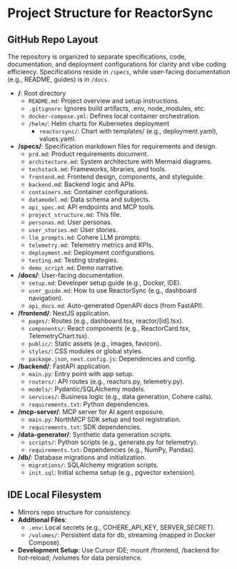 # Project Structure for ReactorSync

## GitHub Repo Layout
The repository is organized to separate specifications, code, documentation, and deployment configurations for clarity and vibe coding efficiency. Specifications reside in `/specs`, while user-facing documentation (e.g., README, guides) is in `/docs`.

- **/**: Root directory
  - `README.md`: Project overview and setup instructions.
  - `.gitignore`: Ignores build artifacts, .env, node_modules, etc.
  - `docker-compose.yml`: Defines local container orchestration.
  - `/helm/`: Helm charts for Kubernetes deployment
    - `reactorsync/`: Chart with templates/ (e.g., deployment.yaml), values.yaml.
- **/specs/**: Specification markdown files for requirements and design.
  - `prd.md`: Product requirements document.
  - `architecture.md`: System architecture with Mermaid diagrams.
  - `techstack.md`: Frameworks, libraries, and tools.
  - `frontend.md`: Frontend design, components, and styleguide.
  - `backend.md`: Backend logic and APIs.
  - `containers.md`: Container configurations.
  - `datamodel.md`: Data schema and subjects.
  - `api_spec.md`: API endpoints and MCP tools.
  - `project_structure.md`: This file.
  - `personas.md`: User personas.
  - `user_stories.md`: User stories.
  - `llm_prompts.md`: Cohere LLM prompts.
  - `telemetry.md`: Telemetry metrics and KPIs.
  - `deployment.md`: Deployment configurations.
  - `testing.md`: Testing strategies.
  - `demo_script.md`: Demo narrative.
- **/docs/**: User-facing documentation.
  - `setup.md`: Developer setup guide (e.g., Docker, IDE).
  - `user_guide.md`: How to use ReactorSync (e.g., dashboard navigation).
  - `api_docs.md`: Auto-generated OpenAPI docs (from FastAPI).
- **/frontend/**: NextJS application.
  - `pages/`: Routes (e.g., dashboard.tsx, reactor/[id].tsx).
  - `components/`: React components (e.g., ReactorCard.tsx, TelemetryChart.tsx).
  - `public/`: Static assets (e.g., images, favicon).
  - `styles/`: CSS modules or global styles.
  - `package.json`, `next.config.js`: Dependencies and config.
- **/backend/**: FastAPI application.
  - `main.py`: Entry point with app setup.
  - `routers/`: API routes (e.g., reactors.py, telemetry.py).
  - `models/`: Pydantic/SQLAlchemy models.
  - `services/`: Business logic (e.g., data generation, Cohere calls).
  - `requirements.txt`: Python dependencies.
- **/mcp-server/**: MCP server for AI agent exposure.
  - `main.py`: NorthMCP SDK setup and tool registration.
  - `requirements.txt`: SDK dependencies.
- **/data-generator/**: Synthetic data generation scripts.
  - `scripts/`: Python scripts (e.g., generate.py for telemetry).
  - `requirements.txt`: Dependencies (e.g., NumPy, Pandas).
- **/db/**: Database migrations and initialization.
  - `migrations/`: SQLAlchemy migration scripts.
  - `init.sql`: Initial schema setup (e.g., pgvector extension).

## IDE Local Filesystem
- Mirrors repo structure for consistency.
- **Additional Files**:
  - `.env`: Local secrets (e.g., COHERE_API_KEY, SERVER_SECRET).
  - `/volumes/`: Persistent data for db, streaming (mapped in Docker Compose).
- **Development Setup**: Use Cursor IDE; mount /frontend, /backend for hot-reload; /volumes for data persistence.